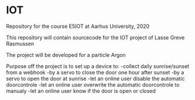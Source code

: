 # IOT
Repository for the course E5IOT at Aarhus University, 2020

This repository will contain sourcecode for the IOT project of Lasse Greve Rasmussen

The project will be developed for a particle Argon

Purpose off the project is to set up a device to:
-collect daily sunrise/sunset from a webhook
-by a servo to close the door one hour after sunset
-by a servo to open the door at sunrise
-let an online user disable the automatic doorcontrole
-let an online user overwrite the automatic doorcontrole to manualy
-let an online user know if the door is open or closed
